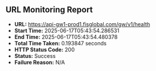 ## URL Monitoring Report

- **URL:** https://api-gw1-prod1.fisglobal.com/gw/v1/health
- **Start Time:** 2025-06-17T05:43:54.286531
- **End Time:** 2025-06-17T05:43:54.480378
- **Total Time Taken:** 0.193847 seconds
- **HTTP Status Code:** 200
- **Status:** Success
- **Failure Reason:** N/A
